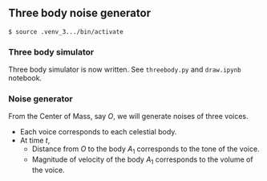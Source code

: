 ## Three body noise generator

`$ source .venv_3.../bin/activate`

### Three body simulator

Three body simulator is now written.
See `threebody.py` and `draw.ipynb` notebook.

### Noise generator 

From the Center of Mass, say $O$, we will generate noises of three voices. 

* Each voice corresponds to each celestial body.
* At time $t$, 
    * Distance from $O$ to the body $A_1$ corresponds to the tone of the voice. 
    * Magnitude of velocity of the body $A_1$ corresponds to the volume of the voice.